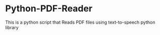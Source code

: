 # Python-PDF-Reader
This is a python script that Reads PDF files using text-to-speech python library
